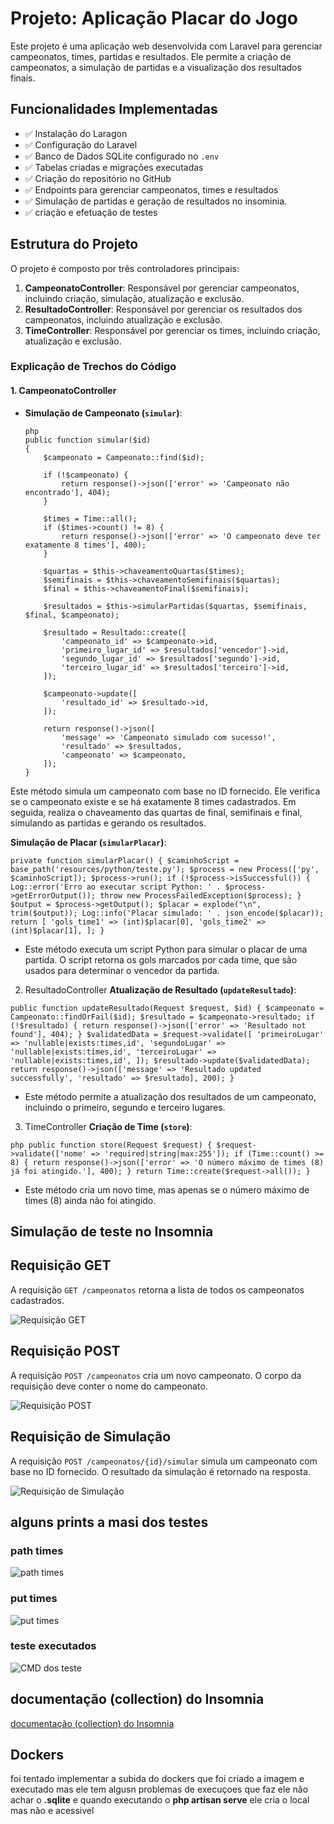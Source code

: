 # Projeto: Aplicação Placar do Jogo

Este projeto é uma aplicação web desenvolvida com Laravel para gerenciar campeonatos, times, partidas e resultados. Ele permite a criação de campeonatos, a simulação de partidas e a visualização dos resultados finais.

## Funcionalidades Implementadas

- ✅ Instalação do Laragon
- ✅ Configuração do Laravel
- ✅ Banco de Dados SQLite configurado no `.env`
- ✅ Tabelas criadas e migrações executadas
- ✅ Criação do repositório no GitHub
- ✅ Endpoints para gerenciar campeonatos, times e resultados
- ✅ Simulação de partidas e geração de resultados no insominia.
- ✅ criação e efetuação de testes
## Estrutura do Projeto

O projeto é composto por três controladores principais:

1. **CampeonatoController**: Responsável por gerenciar campeonatos, incluindo criação, simulação, atualização e exclusão.
2. **ResultadoController**: Responsável por gerenciar os resultados dos campeonatos, incluindo atualização e exclusão.
3. **TimeController**: Responsável por gerenciar os times, incluindo criação, atualização e exclusão.

### Explicação de Trechos do Código

#### 1. **CampeonatoController**


- **Simulação de Campeonato (`simular`)**:
  ```
  php
  public function simular($id)
  {
      $campeonato = Campeonato::find($id);
  
      if (!$campeonato) {
          return response()->json(['error' => 'Campeonato não encontrado'], 404);
      }
  
      $times = Time::all();
      if ($times->count() != 8) {
          return response()->json(['error' => 'O campeonato deve ter exatamente 8 times'], 400);
      }
  
      $quartas = $this->chaveamentoQuartas($times);
      $semifinais = $this->chaveamentoSemifinais($quartas);
      $final = $this->chaveamentoFinal($semifinais);
  
      $resultados = $this->simularPartidas($quartas, $semifinais, $final, $campeonato);
  
      $resultado = Resultado::create([
          'campeonato_id' => $campeonato->id,
          'primeiro_lugar_id' => $resultados['vencedor']->id,
          'segundo_lugar_id' => $resultados['segundo']->id,
          'terceiro_lugar_id' => $resultados['terceiro']->id,
      ]);
  
      $campeonato->update([
          'resultado_id' => $resultado->id,
      ]);

      return response()->json([
          'message' => 'Campeonato simulado com sucesso!',
          'resultado' => $resultados,
          'campeonato' => $campeonato,
      ]);
  }
Este método simula um campeonato com base no ID fornecido. Ele verifica se o campeonato existe e se há exatamente 8 times cadastrados. Em seguida, realiza o chaveamento das quartas de final, semifinais e final, simulando as partidas e gerando os resultados.


**Simulação de Placar (`simularPlacar`)**: 
```
private function simularPlacar() { $caminhoScript = base_path('resources/python/teste.py'); $process = new Process(['py', $caminhoScript]); $process->run(); if (!$process->isSuccessful()) { Log::error('Erro ao executar script Python: ' . $process->getErrorOutput()); throw new ProcessFailedException($process); } $output = $process->getOutput(); $placar = explode("\n", trim($output)); Log::info('Placar simulado: ' . json_encode($placar)); return [ 'gols_time1' => (int)$placar[0], 'gols_time2' => (int)$placar[1], ]; } 
``` 
- Este método executa um script Python para simular o placar de uma partida. O script retorna os gols marcados por cada time, que são usados para determinar o vencedor da partida. 

2. ResultadoController
**Atualização de Resultado (`updateResultado`)**:

 ```
 public function updateResultado(Request $request, $id) { $campeonato = Campeonato::findOrFail($id); $resultado = $campeonato->resultado; if (!$resultado) { return response()->json(['error' => 'Resultado not found'], 404); } $validatedData = $request->validate([ 'primeiroLugar' => 'nullable|exists:times,id', 'segundoLugar' => 'nullable|exists:times,id', 'terceiroLugar' => 'nullable|exists:times,id', ]); $resultado->update($validatedData); return response()->json(['message' => 'Resultado updated successfully', 'resultado' => $resultado], 200); } 

```
- Este método permite a atualização dos resultados de um campeonato, incluindo o primeiro, segundo e terceiro lugares.

3. TimeController
**Criação de Time (`store`)**: 
```
php public function store(Request $request) { $request->validate(['nome' => 'required|string|max:255']); if (Time::count() >= 8) { return response()->json(['error' => 'O número máximo de times (8) já foi atingido.'], 400); } return Time::create($request->all()); } 
``` 
- Este método cria um novo time, mas apenas se o número máximo de times (8) ainda não foi atingido. 


## Simulação de teste  no Insomnia

## Requisição GET

A requisição `GET /campeonatos` retorna a lista de todos os campeonatos cadastrados.

![Requisição GET](./imgs/e82b8b31-8442-4f9f-93ec-ef39f7496b7c.jpg)

## Requisição POST

A requisição `POST /campeonatos` cria um novo campeonato. O corpo da requisição deve conter o nome do campeonato.

![Requisição POST](./imgs/d0bf02a2-8830-469f-b882-64bb9a412db1.jpg)

## Requisição de Simulação

A requisição `POST /campeonatos/{id}/simular` simula um campeonato com base no ID fornecido. O resultado da simulação é retornado na resposta.

![Requisição de Simulação](./imgs/ef7cf0bd-719c-4323-bf71-9a59d9252123.jpg)

## alguns prints a masi dos testes

### path times
![path times](./imgs/750b226e-5fd5-4592-bcfe-d0319c393232.jpg)

### put times
![put times](./imgs/50f783cc-1a3f-4e4c-a859-7cddd8c6025b.jpg)


### teste executados
![CMD dos teste](./imgs/1bf8c604-4046-4121-9db5-490e12b546e7.jpg)


## documentação (collection) do Insomnia
[documentação (collection) do Insomnia](./Insomnia_2025-01-28.json)

## Dockers

foi tentado implementar a subida do dockers que foi criado a imagem e executado mas ele tem algusn problemas de execuçoes que faz ele não achar o **.sqlite** e quando executando o **php artisan serve** ele cria o local mas não e acessivel